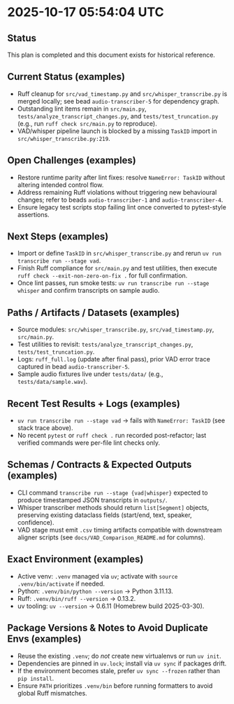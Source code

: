 # 2025-10-17 05:54:04 UTC
## Status
This plan is completed and this document exists for historical reference.

## Current Status (examples)
- Ruff cleanup for `src/vad_timestamp.py` and `src/whisper_transcribe.py` is merged locally; see bead `audio-transcriber-5` for dependency graph.
- Outstanding lint items remain in `src/main.py`, `tests/analyze_transcript_changes.py`, and `tests/test_truncation.py` (e.g., run `ruff check src/main.py` to reproduce).
- VAD/whisper pipeline launch is blocked by a missing `TaskID` import in `src/whisper_transcribe.py:219`.

## Open Challenges (examples)
- Restore runtime parity after lint fixes: resolve `NameError: TaskID` without altering intended control flow.
- Address remaining Ruff violations without triggering new behavioural changes; refer to beads `audio-transcriber-1` and `audio-transcriber-4`.
- Ensure legacy test scripts stop failing lint once converted to pytest-style assertions.

## Next Steps (examples)
- Import or define `TaskID` in `src/whisper_transcribe.py` and rerun `uv run transcribe run --stage vad`.
- Finish Ruff compliance for `src/main.py` and test utilities, then execute `ruff check --exit-non-zero-on-fix .` for full confirmation.
- Once lint passes, run smoke tests: `uv run transcribe run --stage whisper` and confirm transcripts on sample audio.

## Paths / Artifacts / Datasets (examples)
- Source modules: `src/whisper_transcribe.py`, `src/vad_timestamp.py`, `src/main.py`.
- Test utilities to revisit: `tests/analyze_transcript_changes.py`, `tests/test_truncation.py`.
- Logs: `ruff_full.log` (update after final pass), prior VAD error trace captured in bead `audio-transcriber-5`.
- Sample audio fixtures live under `tests/data/` (e.g., `tests/data/sample.wav`).

## Recent Test Results + Logs (examples)
- `uv run transcribe run --stage vad` → fails with `NameError: TaskID` (see stack trace above).
- No recent `pytest` or `ruff check .` run recorded post-refactor; last verified commands were per-file lint checks only.

## Schemas / Contracts & Expected Outputs (examples)
- CLI command `transcribe run --stage {vad|whisper}` expected to produce timestamped JSON transcripts in `outputs/`.
- Whisper transcriber methods should return `list[Segment]` objects, preserving existing dataclass fields (start/end, text, speaker, confidence).
- VAD stage must emit `.csv` timing artifacts compatible with downstream aligner scripts (see `docs/VAD_Comparison_README.md` for columns).

## Exact Environment (examples)
- Active venv: `.venv` managed via `uv`; activate with `source .venv/bin/activate` if needed.
- Python: `.venv/bin/python --version` → Python 3.11.13.
- Ruff: `.venv/bin/ruff --version` → 0.13.2.
- uv tooling: `uv --version` → 0.6.11 (Homebrew build 2025-03-30).

## Package Versions & Notes to Avoid Duplicate Envs (examples)
- Reuse the existing `.venv`; do _not_ create new virtualenvs or run `uv init`.
- Dependencies are pinned in `uv.lock`; install via `uv sync` if packages drift.
- If the environment becomes stale, prefer `uv sync --frozen` rather than `pip install`.
- Ensure `PATH` prioritizes `.venv/bin` before running formatters to avoid global Ruff mismatches.
